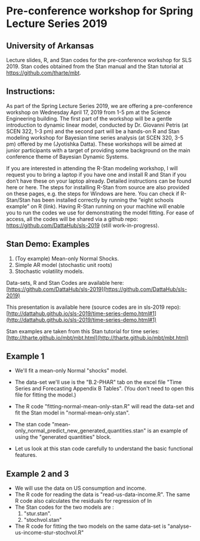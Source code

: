 # Pre-conference workshop for Spring Lecture Series 2019 
## University of Arkansas 

Lecture slides, R, and Stan codes for the pre-conference workshop for SLS 2019. 
Stan codes obtained from the Stan manual and the Stan tutorial at https://github.com/tharte/mbt. 

## Instructions: 

As part of the Spring Lecture Series 2019, we are offering a pre-conference workshop on Wednesday April 17, 2019 from 1-5 pm at the Science Engineering building. The first part of the workshop will be a gentle introduction to dynamic linear model, conducted by Dr. Giovanni Petris (at SCEN 322, 1-3 pm) and the second part will be a hands-on R and Stan modeling workshop for Bayesian time series analysis (at SCEN 320, 3-5 pm) offered by me (Jyotishka Datta). These workshops will be aimed at junior participants with a target of providing some background on the main conference theme of Bayesian Dynamic Systems. 

If you are interested in attending the R-Stan modeling workshop, I will request you to bring a laptop if you have one and install R and Stan if you don’t have these on your laptop already. Detailed instructions can be found here or here. The steps for installing R-Stan from source are also provided on these pages, e.g. the steps for Windows are here. You can check if R-Stan/Stan has been installed correctly by running the “eight schools example” on R (link). Having R-Stan running on your machine will enable you to run the codes we use for demonstrating the model fitting. For ease of access, all the codes will be shared via a github repo: https://github.com/DattaHub/sls-2019 (still work-in-progress). 

## Stan Demo: Examples 

1.  (Toy example) Mean-only Normal Shocks. 
2.  Simple AR model (stochastic unit roots)
3.  Stochastic volatility models. 

Data-sets, R and Stan Codes are available here: [https://github.com/DattaHub/sls-2019](https://github.com/DattaHub/sls-2019)

This presentation is available here (source codes are in sls-2019 repo):
[http://dattahub.github.io/sls-2019/time-series-demo.html#1](http://dattahub.github.io/sls-2019/time-series-demo.html#1)

Stan examples are taken from this Stan tutorial for time series: 
[http://tharte.github.io/mbt/mbt.html](http://tharte.github.io/mbt/mbt.html)



## Example 1

-  We'll fit a mean-only Normal "shocks" model.  

-  The data-set we'll use is the "B.2-PHAR" tab on the excel file "Time Series and Forecasting Appendix B Tables". (You don't need to open this file for fitting the model.)

-  The R code "fitting-normal-mean-only-stan.R" will read the data-set and fit the Stan model in "normal-mean-only.stan". 

- The stan code "mean-only_normal_predict_new_generated_quantities.stan" is an example of using the "generated quantities" block.

- Let us look at this stan code carefully to understand the basic functional features. 


## Example 2 and 3

-  We will use the data on US consumption and income. 
-  The R code for reading the data is "read-us-data-income.R". The same R code also calculates the residuals for regression of In
-  The Stan codes for the two models are :
   1.  "stur.stan".
   2.  "stochvol.stan"
-  The R code for fitting the two models on the same data-set is 
"analyse-us-income-stur-stochvol.R"


